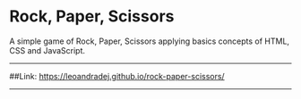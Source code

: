 # Rock, Paper, Scissors

A simple game of Rock, Paper, Scissors applying basics concepts of HTML, CSS and JavaScript.

---

##Link: https://leoandradej.github.io/rock-paper-scissors/

---

